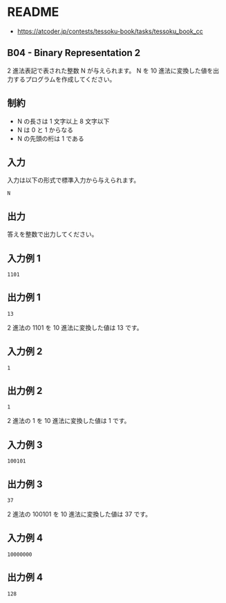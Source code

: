 # README
- <https://atcoder.jp/contests/tessoku-book/tasks/tessoku_book_cc>
## B04 - Binary Representation 2
2 進法表記で表された整数 N が与えられます。
N を 10 進法に変換した値を出力するプログラムを作成してください。
## 制約
* N の長さは 1 文字以上 8 文字以下
* N は 0 と 1 からなる
* N の先頭の桁は 1 である
## 入力
入力は以下の形式で標準入力から与えられます。

```
N
```
## 出力
答えを整数で出力してください。
## 入力例 1
```
1101
```
## 出力例 1
```
13
```

2 進法の 1101 を 10 進法に変換した値は 13 です。
## 入力例 2
```
1
```
## 出力例 2
```
1
```

2 進法の 1 を 10 進法に変換した値は 1 です。
## 入力例 3
```
100101
```
## 出力例 3
```
37
```

2 進法の 100101 を 10 進法に変換した値は 37 です。
## 入力例 4
```
10000000
```
## 出力例 4
```
128
```
